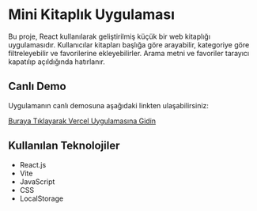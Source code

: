# Mini Kitaplık Uygulaması

Bu proje, React kullanılarak geliştirilmiş küçük bir web kitaplığı uygulamasıdır. Kullanıcılar kitapları başlığa göre arayabilir, kategoriye göre filtreleyebilir ve favorilerine ekleyebilirler. Arama metni ve favoriler tarayıcı kapatılıp açıldığında hatırlanır.

## Canlı Demo

Uygulamanın canlı demosuna aşağıdaki linkten ulaşabilirsiniz:

[Buraya Tıklayarak Vercel Uygulamasına Gidin](https://mini-kitaplik.vercel.app/) 


## Kullanılan Teknolojiler

* React.js 
* Vite 
* JavaScript
* CSS
* LocalStorage
